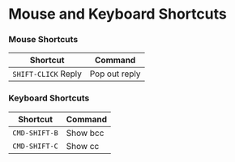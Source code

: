 # Mouse and Keyboard Shortcuts

### Mouse Shortcuts

|Shortcut|Command|
|--------|-------|
|`SHIFT-CLICK` Reply|Pop out reply|


### Keyboard Shortcuts

|Shortcut|Command|
|--------|-------|
|`CMD-SHIFT-B`|Show bcc|
|`CMD-SHIFT-C`|Show cc|

